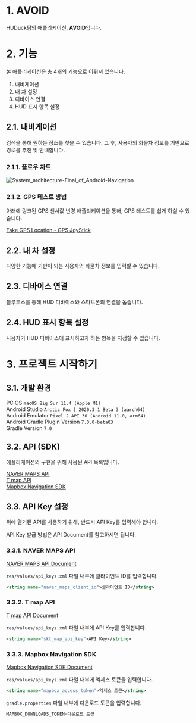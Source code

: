 # 1. AVOID

HUDuck팀의 애플리케이션, **AVOID**입니다.

# 2. 기능

본 애플리케이션은 총 4개의 기능으로 이뤄져 있습니다.
 1. 내비게이션
 2. 내 차 설정
 3. 디바이스 연결
 4. HUD 표시 항목 설정

## 2.1. 내비게이션

검색을 통해 원하는 장소를 찾을 수 있습니다.
그 후, 사용자의 화물차 정보를 기반으로 경로를 추천 및 안내합니다. 

### 2.1.1. 플로우 차트

![System_architecture-Final_of_Android-Navigation](https://git.swmgit.org/swm-12/12_swm35/application/uploads/92d3151f1693cf1dd44383f5797b3680/System_architecture-Final_of_Android-Navigation.png)

### 2.1.2. GPS 테스트 방법

아래에 링크된 GPS 센서값 변경 애플리케이션을 통해, GPS 테스트를 쉽게 하실 수 있습니다.

[Fake GPS Location - GPS JoyStick](https://play.google.com/store/apps/details?id=com.theappninjas.fakegpsjoystick&hl=ko&gl=US)


## 2.2. 내 차 설정

다양한 기능에 기반이 되는 사용자의 화물차 정보를 입력할 수 있습니다.

## 2.3. 디바이스 연결

블루투스를 통해 HUD 디바이스와 스마트폰의 연결을 돕습니다.

## 2.4. HUD 표시 항목 설정

사용자가 HUD 디바이스에 표시하고자 하는 항목을 지정할 수 있습니다.

# 3. 프로젝트 시작하기

## 3.1. 개발 환경

PC OS `macOS Big Sur 11.4 (Apple M1)`<br/>
Android Studio `Arctic Fox | 2020.3.1 Beta 3 (aarch64)`<br/>
Android Emulator `Pixel 2 API 30 (Android 11.0, arm64)`<br/>
Android Gradle Plugin Version `7.0.0-beta03`<br/>
Gradle Version `7.0`

## 3.2. API (SDK)

애플리케이션의 구현을 위해 사용된 API 목록입니다.

[NAVER MAPS API]()<br/>
[T map API]()<br/>
[Mapbox Navigation SDK]()

## 3.3. API Key 설정

위에 열거된 API를 사용하기 위해, 반드시 API Key를 입력해야 합니다.

API Key 발급 방법은 API Document를 참고하시면 됩니다.

### 3.3.1. NAVER MAPS API

[NAVER MAPS API Document](https://navermaps.github.io/android-map-sdk/guide-ko/0.html)

`res/values/api_keys.xml` 파일 내부에 클라이언트 ID를 입력합니다.
```xml
<string name="naver_maps_client_id">클라이언트 ID</string>
```

### 3.3.2. T map API

[T map API Document](https://tmapapi.sktelecom.com/main.html#android/guide/androidGuide.sample1)

`res/values/api_keys.xml` 파일 내부에 API Key를 입력합니다.
```xml
<string name="skt_map_api_key">API Key</string>
```

### 3.3.3. Mapbox Navigation SDK

[Mapbox Navigation SDK Document](https://docs.mapbox.com/android/navigation/guides/)

`res/values/api_keys.xml` 파일 내부에 엑세스 토큰을 입력합니다.
```xml
<string name="mapbox_access_token">엑세스 토큰</string>
```

`gradle.properties` 파일 내부에 다운로드 토큰을 입력합니다.
```gradle
MAPBOX_DOWNLOADS_TOKEN=다운로드 토큰
```

